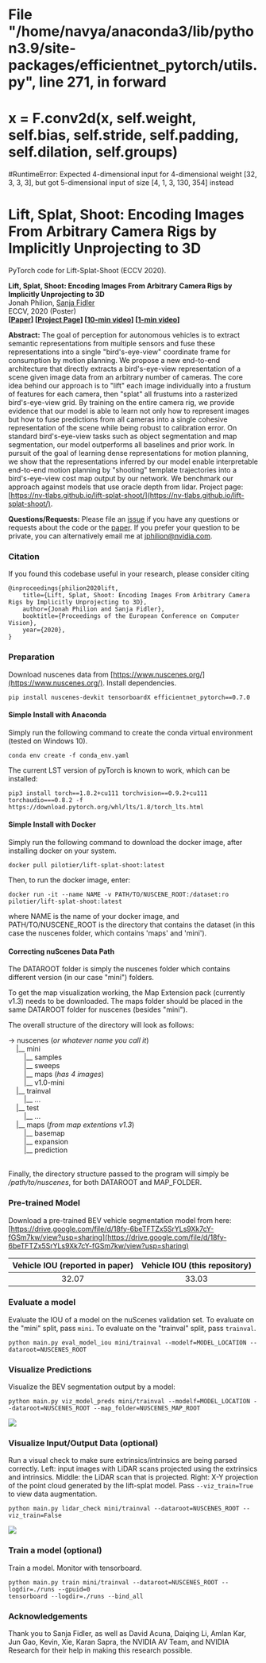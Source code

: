 #  File "/home/navya/anaconda3/lib/python3.9/site-packages/efficientnet_pytorch/utils.py", line 271, in forward
#    x = F.conv2d(x, self.weight, self.bias, self.stride, self.padding, self.dilation, self.groups)
#RuntimeError: Expected 4-dimensional input for 4-dimensional weight [32, 3, 3, 3], but got 5-dimensional input of size [4, 1, 3, 130, 354] instead
# Lift, Splat, Shoot: Encoding Images From Arbitrary Camera Rigs by Implicitly Unprojecting to 3D

PyTorch code for Lift-Splat-Shoot (ECCV 2020).

**Lift, Splat, Shoot: Encoding Images From Arbitrary Camera Rigs by Implicitly Unprojecting to 3D**  
Jonah Philion, [Sanja Fidler](http://www.cs.toronto.edu/~fidler/)\
ECCV, 2020 (Poster)\
**[[Paper](https://arxiv.org/abs/2008.05711)] [[Project Page](https://nv-tlabs.github.io/lift-splat-shoot/)] [[10-min video](https://youtu.be/oL5ISk6BnDE)] [[1-min video](https://youtu.be/ypQQUG4nFJY)]**

**Abstract:**
The goal of perception for autonomous vehicles is to extract semantic representations from multiple sensors and fuse these representations into a single "bird's-eye-view" coordinate frame for consumption by motion planning. We propose a new end-to-end architecture that directly extracts a bird's-eye-view representation of a scene given image data from an arbitrary number of cameras. The core idea behind our approach is to "lift" each image individually into a frustum of features for each camera, then "splat" all frustums into a rasterized bird's-eye-view grid. By training on the entire camera rig, we provide evidence that our model is able to learn not only how to represent images but how to fuse predictions from all cameras into a single cohesive representation of the scene while being robust to calibration error. On standard bird's-eye-view tasks such as object segmentation and map segmentation, our model outperforms all baselines and prior work. In pursuit of the goal of learning dense representations for motion planning, we show that the representations inferred by our model enable interpretable end-to-end motion planning by "shooting" template trajectories into a bird's-eye-view cost map output by our network. We benchmark our approach against models that use oracle depth from lidar. Project page: [https://nv-tlabs.github.io/lift-splat-shoot/](https://nv-tlabs.github.io/lift-splat-shoot/).

**Questions/Requests:** Please file an [issue](https://github.com/nv-tlabs/lift-splat-shoot/issues) if you have any questions or requests about the code or the [paper](https://arxiv.org/abs/2008.05711). If you prefer your question to be private, you can alternatively email me at jphilion@nvidia.com.

### Citation
If you found this codebase useful in your research, please consider citing
```
@inproceedings{philion2020lift,
    title={Lift, Splat, Shoot: Encoding Images From Arbitrary Camera Rigs by Implicitly Unprojecting to 3D},
    author={Jonah Philion and Sanja Fidler},
    booktitle={Proceedings of the European Conference on Computer Vision},
    year={2020},
}
```

### Preparation
Download nuscenes data from [https://www.nuscenes.org/](https://www.nuscenes.org/). Install dependencies.

```
pip install nuscenes-devkit tensorboardX efficientnet_pytorch==0.7.0
```

#### Simple Install with Anaconda
Simply run the following command to create the conda virtual environment (tested on Windows 10).
```
conda env create -f conda_env.yaml
```
The current LST version of pyTorch is known to work, which can be installed:
```
pip3 install torch==1.8.2+cu111 torchvision==0.9.2+cu111 torchaudio===0.8.2 -f https://download.pytorch.org/whl/lts/1.8/torch_lts.html
```

#### Simple Install with Docker
Simply run the following command to download the docker image, after installing docker on your system.
```
docker pull pilotier/lift-splat-shoot:latest
```
Then, to run the docker image, enter:
```
docker run -it --name NAME -v PATH/TO/NUSCENE_ROOT:/dataset:ro pilotier/lift-splat-shoot:latest
```
where NAME is the name of your docker image, and PATH/TO/NUSCENE_ROOT is the directory that contains the dataset (in this case the nuscenes folder, which contains 'maps' and 'mini').

#### Correcting nuScenes Data Path
The DATAROOT folder is simply the nuscenes folder which contains different version (in our case "mini") folders.

To get the map visualization working, the Map Extension pack (currently v1.3) needs to be downloaded. The maps folder should be placed in the same DATAROOT folder for nuscenes (besides "mini").

The overall structure of the directory will look as follows:

-> nuscenes (_or whatever name you call it_)\
&nbsp;&nbsp;&nbsp;&nbsp;|__ mini\
&nbsp;&nbsp;&nbsp;&nbsp;&nbsp;&nbsp;&nbsp;&nbsp;|__ samples\
&nbsp;&nbsp;&nbsp;&nbsp;&nbsp;&nbsp;&nbsp;&nbsp;|__ sweeps\
&nbsp;&nbsp;&nbsp;&nbsp;&nbsp;&nbsp;&nbsp;&nbsp;|__ maps (_has 4 images_)\
&nbsp;&nbsp;&nbsp;&nbsp;&nbsp;&nbsp;&nbsp;&nbsp;|__ v1.0-mini\
&nbsp;&nbsp;&nbsp;&nbsp;|__ trainval\
&nbsp;&nbsp;&nbsp;&nbsp;&nbsp;&nbsp;&nbsp;&nbsp;|__ ...\
&nbsp;&nbsp;&nbsp;&nbsp;|__ test\
&nbsp;&nbsp;&nbsp;&nbsp;&nbsp;&nbsp;&nbsp;&nbsp;|__ ...\
&nbsp;&nbsp;&nbsp;&nbsp;|__ maps (_from map extentions v1.3_)\
&nbsp;&nbsp;&nbsp;&nbsp;&nbsp;&nbsp;&nbsp;&nbsp;|__ basemap\
&nbsp;&nbsp;&nbsp;&nbsp;&nbsp;&nbsp;&nbsp;&nbsp;|__ expansion\
&nbsp;&nbsp;&nbsp;&nbsp;&nbsp;&nbsp;&nbsp;&nbsp;|__ prediction\
&nbsp;


Finally, the directory structure passed to the program will simply be _/path/to/nuscenes_, for both DATAROOT and MAP_FOLDER.


### Pre-trained Model
Download a pre-trained BEV vehicle segmentation model from here: [https://drive.google.com/file/d/18fy-6beTFTZx5SrYLs9Xk7cY-fGSm7kw/view?usp=sharing](https://drive.google.com/file/d/18fy-6beTFTZx5SrYLs9Xk7cY-fGSm7kw/view?usp=sharing) 

| Vehicle IOU (reported in paper)        | Vehicle IOU (this repository)         |
|:-------------:|:-------------:| 
| 32.07      | 33.03 |

### Evaluate a model
Evaluate the IOU of a model on the nuScenes validation set. To evaluate on the "mini" split, pass `mini`. To evaluate on the "trainval" split, pass `trainval`.

```
python main.py eval_model_iou mini/trainval --modelf=MODEL_LOCATION --dataroot=NUSCENES_ROOT
```

### Visualize Predictions
Visualize the BEV segmentation output by a model:

```
python main.py viz_model_preds mini/trainval --modelf=MODEL_LOCATION --dataroot=NUSCENES_ROOT --map_folder=NUSCENES_MAP_ROOT
```
<img src="./imgs/eval.gif">

### Visualize Input/Output Data (optional)
Run a visual check to make sure extrinsics/intrinsics are being parsed correctly. Left: input images with LiDAR scans projected using the extrinsics and intrinsics. Middle: the LiDAR scan that is projected. Right: X-Y projection of the point cloud generated by the lift-splat model. Pass `--viz_train=True` to view data augmentation.

```
python main.py lidar_check mini/trainval --dataroot=NUSCENES_ROOT --viz_train=False
```
<img src="./imgs/check.gif">

### Train a model (optional)
Train a model. Monitor with tensorboard.

```
python main.py train mini/trainval --dataroot=NUSCENES_ROOT --logdir=./runs --gpuid=0
tensorboard --logdir=./runs --bind_all
```

### Acknowledgements
Thank you to Sanja Fidler, as well as David Acuna, Daiqing Li, Amlan Kar, Jun Gao, Kevin, Xie, Karan Sapra, the NVIDIA AV Team, and NVIDIA Research for their help in making this research possible.
